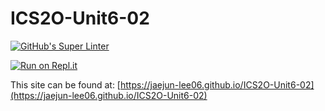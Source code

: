 # ICS2O-Unit6-02

[![GitHub's Super Linter](https://github.com/jaejun-lee06/ICS2O-Unit6-02/workflows/GitHub's%20Super%20Linter/badge.svg)](https://github.com/jaejun-lee06/ICS2O-Unit6-02/actions)

[![Run on Repl.it](https://repl.it/badge/github/jaejun-lee06/ICS2O-Unit6-02)](https://repl.it/github/jaejun-lee06/ICS2O-Unit6-02)

This site can be found at: [https://jaejun-lee06.github.io/ICS2O-Unit6-02](https://jaejun-lee06.github.io/ICS2O-Unit6-02)
